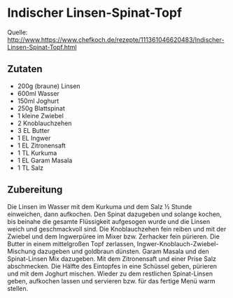 # Indischer Linsen-Spinat-Topf

Quelle: http://www.https://www.chefkoch.de/rezepte/111361046620483/Indischer-Linsen-Spinat-Topf.html

## Zutaten

* 200g (braune) Linsen
* 600ml Wasser
* 150ml Joghurt
* 250g Blattspinat
* 1 kleine Zwiebel
* 2 Knoblauchzehen
* 3 EL Butter
* 1 EL Ingwer
* 1 EL Zitronensaft
* 1 TL Kurkuma
* 1 EL Garam Masala
* 1 TL Salz

## Zubereitung

Die Linsen im Wasser mit dem Kurkuma und dem Salz ½ Stunde einweichen, dann aufkochen. Den Spinat dazugeben und solange kochen, bis beinahe die gesamte Flüssigkeit aufgesogen wurde und die Linsen weich und geschmackvoll sind. Die Knoblauchzehen fein reiben und mit der Zwiebel und dem Ingwerpüree im Mixer bzw. Zerhacker fein pürieren.
Die Butter in einem mittelgroßen Topf zerlassen, Ingwer-Knoblauch-Zwiebel-Mischung dazugeben und goldbraun dünsten. Garam Masala und den Spinat-Linsen Mix dazugeben. Mit dem Zitronensaft und einer Prise Salz abschmecken.
Die Hälfte des Eintopfes in eine Schüssel geben, pürieren und mit dem Joghurt mischen. Wieder zu dem restlichen Spinat-Linsen geben, aufkochen lassen und servieren bzw. für das fertige Menü warm stellen.
